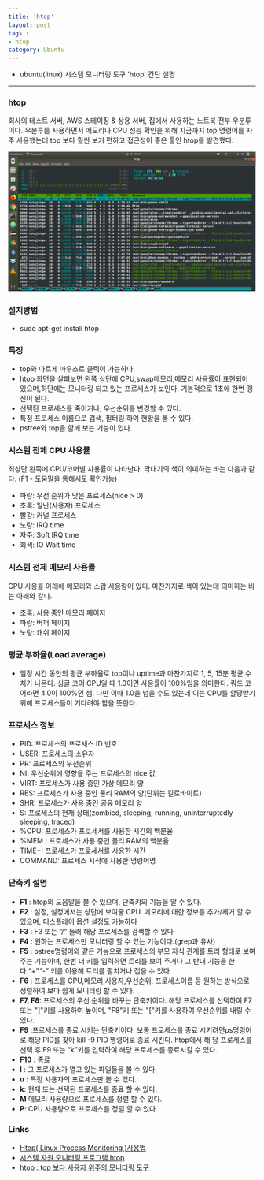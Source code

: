```yaml
---
title: 'htop'  
layout: post  
tags :  
- htop
category: Ubuntu
---
```


- ubuntu(linux) 시스템 모니터링 도구 'htop' 간단 설명 

---

### htop

회사의 테스트 서버, AWS 스테이징 & 상용 서버, 집에서 사용하는 노트북 전부 우분투이다. 우분투를 사용하면서 메모리나 CPU 성능 확인을 위해 지금까지 top 명령어를 자주 사용했는데 top 보다 훨씬 보기 편하고 접근성이 좋은 툴인 htop를 발견했다.

![htop](/assets/images/usingimages/htop.png)

### 설치방법
- sudo apt-get install htop

### 특징
- top와 다르게 마우스로 클릭이 가능하다.
- htop 화면을 살펴보면 왼쪽 상단에 CPU,swap메모리,메모리 사용률이 표현되어 있으며,하단에는 모니터링 되고 있는 프로세스가 보인다. 기본적으로 1초에 한번 갱신이 된다.
- 선택된 프로세스를 죽이거나, 우선순위를 변경할 수 있다.
- 특정 프로세스 이름으로 검색, 필터링 하여 현황을 볼 수 있다.
- pstree와 top을 함께 보는 기능이 있다.


### 시스템 전체 CPU 사용률
최상단 왼쪽에 CPU/코어별 사용률이 나타난다. 막대기의 색이 의미하는 바는 다음과 같다. (F1 - 도움말을 통해서도 확인가능)
- 파랑: 우선 순위가 낮은 프로세스(nice > 0)
- 초록: 일반(사용자) 프로세스
- 빨강: 커널 프로세스
- 노랑: IRQ time
- 자주: Soft IRQ time
- 회색: IO Wait time

### 시스템 전체 메모리 사용률
CPU 사용률 아래에 메모리와 스왑 사용량이 있다. 마찬가지로 색이 있는데 의미하는 바는 아래와 같다.
- 초록: 사용 중인 메모리 페이지
- 파랑: 버퍼 페이지
- 노랑: 캐쉬 페이지

### 평균 부하율(Load average)
- 일정 시간 동안의 평균 부하율로 top이나 uptime과 마찬가지로 1, 5, 15분 평균 수치가 나온다. 싱글 코어 CPU일 때 1.0이면 사용률이 100%임을 의미한다. 쿼드 코어라면 4.0이 100%인 셈. 다만 이때 1.0을 넘을 수도 있는데 이는 CPU를 할당받기 위해 프로세스들이 기다려야 함을 뜻한다.

### 프로세스 정보
- PID: 프로세스의 프로세스 ID 번호
- USER: 프로세스의 소유자
- PR: 프로세스의 우선순위
- NI: 우선순위에 영향을 주는 프로세스의 nice 값
- VIRT: 프로세스가 사용 중인 가상 메모리 양
- RES: 프로세스가 사용 중인 물리 RAM의 양(단위는 킬로바이트)
- SHR: 프로세스가 사용 중인 공유 메모리 양
- S: 프로세스의 현재 상태(zombied, sleeping, running, uninterruptedly sleeping, traced)
- %CPU: 프로세스가 프로세서를 사용한 시간의 백분율
- %MEM : 프로세스가 사용 중인 물리 RAM의 백분율
- TIME+: 프로세스가 프로세서를 사용한 시간
- COMMAND: 프로세스 시작에 사용한 명령어명

### 단축키 설명
- **F1** : htop의 도움말을 볼 수 있으며, 단축키의 기능을 알 수 있다.
- **F2** : 설정, 설정에서는 상단에 보여줄 CPU. 메모리에 대한 정보를 추가/제거 할 수 있으며, 디스플레이 옵션 설정도 가능하다
- **F3** : F3 또는 “/” 눌러 해당 프로세스를 검색할 수 있다
- **F4** : 원하는 프로세스만 모니터링 할 수 있는 기능이다.(grep과 유사)
- **F5** : pstree명령어와 같은 기능으로 프로세스의 부모 자식 관계를 트리 형태로 보여주는 기능이며, 한번 더 키를 입력하면 트리를 보여 주거나 그 반대 기능을 한다.“+”.”-” 키를 이용해 트리를 펼치거나 접을 수 있다.
- **F6** : 프로세스를 CPU,메모리,사용자,우선순위, 프로세스이름 등 원하는 방식으로 정렬하여 보다 쉽게 모니터링 할 수 있다.
- **F7, F8**: 프로세스의 우선 순위을 바꾸는 단축키이다. 해당 프로세스를 선택하여 F7 또는 "]"키를 사용하여 높이며, "F8"키 또는 "["키를 사용하여 우선순위를 내릴 수 있다.
- **F9** :프로세스를 종료 시키는 단축키이다. 보통 프로세스를 종료 시키려면ps명령어로 해당 PID를 찾아 kill -9 PID 명령어로 종료 시킨다. htop에서 해 당 프로세스를 선택 후 F9 또는 “k”키를 입력하여 해당 프로세스를 종료시킬 수 있다.
- **F10** : 종료  
- **l** : 그 프로세스가 열고 있는 파일들을 볼 수 있다.
- **u** : 특정 사용자의 프로세스만 볼 수 있다.
- **k**: 현재 또는 선택된 프로세스를 종료 할 수 있다.
- **M** 메모리 사용량으로 프로세스를 정렬 할 수 있다.
- **P**: CPU 사용량으로 프로세스를 정렬 할 수 있다. 

### Links
- [Htop( Linux Process Monitoring )사용법](http://www.koreaidc.com/bbs/set_view.php?b_name=idcpds&w_no=191)
- [시스템 자원 모니터링 프로그램 htop](http://www.myservlab.com/174)
- [htop : top 보다 사용자 위주의 모니터링 도구](https://www.linux.co.kr/home2/board/subbs/board.php?bo_table=lecture&wr_id=1791)
